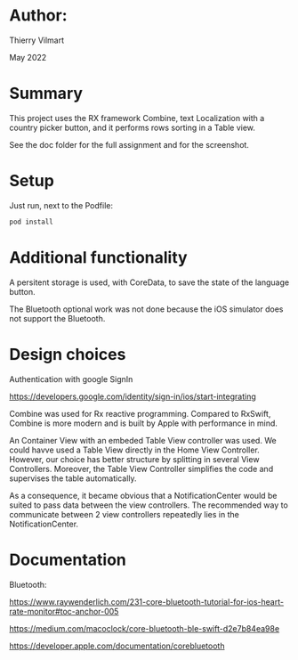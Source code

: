 # Author:

Thierry Vilmart

May 2022

# Summary

This project uses the RX framework Combine, text Localization with a country picker button,
and it performs rows sorting in a Table view.

See the doc folder for the full assignment and for the screenshot.

# Setup

Just run, next to the Podfile:

```sh
pod install
```

# Additional functionality

A persitent storage is used, with CoreData, to save the state of the language button.

The Bluetooth optional work was not done because the iOS simulator does not
support the Bluetooth.

# Design choices

Authentication with google SignIn

https://developers.google.com/identity/sign-in/ios/start-integrating

Combine was used for Rx reactive programming. Compared to RxSwift,
Combine is more modern and is built by Apple with performance in mind.

An Container View with an embeded Table View controller was used.
We could havve used a Table View directly in the Home View Controller.
However, our choice has better structure by splitting in several View Controllers.
Moreover, the Table View Controller simplifies the code and supervises
the table automatically.

As a consequence, it became obvious that a NotificationCenter would be suited to pass
data between the view controllers.
The recommended way to communicate between 2 view controllers repeatedly lies in
the NotificationCenter.

# Documentation

Bluetooth:

https://www.raywenderlich.com/231-core-bluetooth-tutorial-for-ios-heart-rate-monitor#toc-anchor-005

https://medium.com/macoclock/core-bluetooth-ble-swift-d2e7b84ea98e

https://developer.apple.com/documentation/corebluetooth


